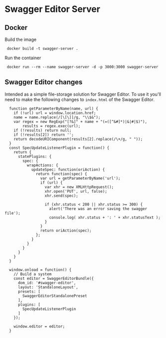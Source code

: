 # Swagger Editor Server

## Docker

Build the image

     docker build -t swagger-server .

Run the container 

     docker run --rm --name swagger-server -d -p 3000:3000 swagger-server

## Swagger Editor changes

Intended as a simple file-storage solution for Swagger Editor. To use it
you'll need to make the following changes to `index.html` of the Swagger
Editor.


```
  function getParameterByName(name, url) {
    if (!url) url = window.location.href;
    name = name.replace(/[\[\]]/g, "\\$&");
    var regex = new RegExp("[?&]" + name + "(=([^&#]*)|&|#|$)"),
        results = regex.exec(url);
    if (!results) return null;
    if (!results[2]) return '';
    return decodeURIComponent(results[2].replace(/\+/g, " "));
  }
  const SpecUpdateListenerPlugin = function() {
    return {
      statePlugins: {
        spec: {
          wrapActions: {
            updateSpec: function(oriAction) {
              return function(spec) {
                var url = getParameterByName('url');
                if (url) {
                  var xhr = new XMLHttpRequest();
                  xhr.open('PUT', url, false);
                  xhr.send(spec);

                  if (xhr.status < 200 || xhr.status >= 300) {
                    alert('There was an error saving the swagger file');
                    console.log( xhr.status + ': ' + xhr.statusText );
                  }
                }
                return oriAction(spec);
              };
            }
          }
        }
      }
    }
  }

  window.onload = function() {
    // Build a system
    const editor = SwaggerEditorBundle({
      dom_id: '#swagger-editor',
      layout: 'StandaloneLayout',
      presets: [
        SwaggerEditorStandalonePreset
      ],
      plugins: [
        SpecUpdateListenerPlugin
      ]
    });

    window.editor = editor;
  }

```
